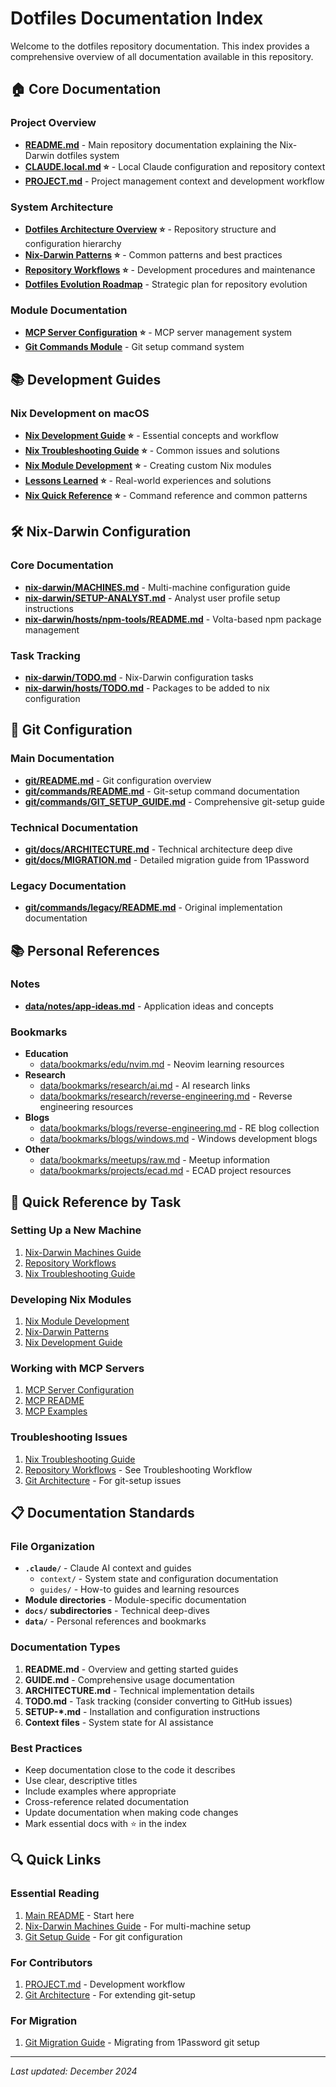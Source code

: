# Dotfiles Documentation Index

Welcome to the dotfiles repository documentation. This index provides a comprehensive overview of all documentation available in this repository.

## 🏠 Core Documentation

### Project Overview
- **[README.md](../README.md)** - Main repository documentation explaining the Nix-Darwin dotfiles system
- **[CLAUDE.local.md](CLAUDE.local.md) ⭐** - Local Claude configuration and repository context
- **[PROJECT.md](PROJECT.md)** - Project management context and development workflow

### System Architecture
- **[Dotfiles Architecture Overview](context/dotfiles-architecture.md) ⭐** - Repository structure and configuration hierarchy
- **[Nix-Darwin Patterns](context/nix-darwin-patterns.md) ⭐** - Common patterns and best practices
- **[Repository Workflows](context/repository-workflows.md) ⭐** - Development procedures and maintenance
- **[Dotfiles Evolution Roadmap](context/dotfiles-evolution-roadmap.md)** - Strategic plan for repository evolution

### Module Documentation
- **[MCP Server Configuration](context/mcp-servers.md) ⭐** - MCP server management system
- **[Git Commands Module](context/git-commands.md)** - Git setup command system

## 📚 Development Guides

### Nix Development on macOS
- **[Nix Development Guide](guides/nix-development-macos.md) ⭐** - Essential concepts and workflow
- **[Nix Troubleshooting Guide](guides/nix-troubleshooting.md) ⭐** - Common issues and solutions
- **[Nix Module Development](guides/nix-module-development.md) ⭐** - Creating custom Nix modules
- **[Lessons Learned](guides/lessons-learned-nix.md) ⭐** - Real-world experiences and solutions
- **[Nix Quick Reference](guides/nix-quick-reference.md) ⭐** - Command reference and common patterns

## 🛠️ Nix-Darwin Configuration

### Core Documentation
- **[nix-darwin/MACHINES.md](../nix-darwin/MACHINES.md)** - Multi-machine configuration guide
- **[nix-darwin/SETUP-ANALYST.md](../nix-darwin/SETUP-ANALYST.md)** - Analyst user profile setup instructions
- **[nix-darwin/hosts/npm-tools/README.md](../nix-darwin/hosts/npm-tools/README.md)** - Volta-based npm package management

### Task Tracking
- **[nix-darwin/TODO.md](../nix-darwin/TODO.md)** - Nix-Darwin configuration tasks
- **[nix-darwin/hosts/TODO.md](../nix-darwin/hosts/TODO.md)** - Packages to be added to nix configuration

## 🔧 Git Configuration

### Main Documentation
- **[git/README.md](../git/README.md)** - Git configuration overview
- **[git/commands/README.md](../git/commands/README.md)** - Git-setup command documentation
- **[git/commands/GIT_SETUP_GUIDE.md](../git/commands/GIT_SETUP_GUIDE.md)** - Comprehensive git-setup guide

### Technical Documentation
- **[git/docs/ARCHITECTURE.md](../git/docs/ARCHITECTURE.md)** - Technical architecture deep dive
- **[git/docs/MIGRATION.md](../git/docs/MIGRATION.md)** - Detailed migration guide from 1Password

### Legacy Documentation
- **[git/commands/legacy/README.md](../git/commands/legacy/README.md)** - Original implementation documentation

## 📚 Personal References

### Notes
- **[data/notes/app-ideas.md](../data/notes/app-ideas.md)** - Application ideas and concepts

### Bookmarks
- **Education**
  - [data/bookmarks/edu/nvim.md](../data/bookmarks/edu/nvim.md) - Neovim learning resources
- **Research**
  - [data/bookmarks/research/ai.md](../data/bookmarks/research/ai.md) - AI research links
  - [data/bookmarks/research/reverse-engineering.md](../data/bookmarks/research/reverse-engineering.md) - Reverse engineering resources
- **Blogs**
  - [data/bookmarks/blogs/reverse-engineering.md](../data/bookmarks/blogs/reverse-engineering.md) - RE blog collection
  - [data/bookmarks/blogs/windows.md](../data/bookmarks/blogs/windows.md) - Windows development blogs
- **Other**
  - [data/bookmarks/meetups/raw.md](../data/bookmarks/meetups/raw.md) - Meetup information
  - [data/bookmarks/projects/ecad.md](../data/bookmarks/projects/ecad.md) - ECAD project resources

## 🎯 Quick Reference by Task

### Setting Up a New Machine
1. [Nix-Darwin Machines Guide](../nix-darwin/MACHINES.md)
2. [Repository Workflows](context/repository-workflows.md)
3. [Nix Troubleshooting Guide](guides/nix-troubleshooting.md)

### Developing Nix Modules
1. [Nix Module Development](guides/nix-module-development.md)
2. [Nix-Darwin Patterns](context/nix-darwin-patterns.md)
3. [Nix Development Guide](guides/nix-development-macos.md)

### Working with MCP Servers
1. [MCP Server Configuration](context/mcp-servers.md)
2. [MCP README](../mcp/README.md)
3. [MCP Examples](../mcp/examples/)

### Troubleshooting Issues
1. [Nix Troubleshooting Guide](guides/nix-troubleshooting.md)
2. [Repository Workflows](context/repository-workflows.md) - See Troubleshooting Workflow
3. [Git Architecture](../git/docs/ARCHITECTURE.md) - For git-setup issues

## 📋 Documentation Standards

### File Organization
- **`.claude/`** - Claude AI context and guides
  - `context/` - System state and configuration documentation
  - `guides/` - How-to guides and learning resources
- **Module directories** - Module-specific documentation
- **`docs/` subdirectories** - Technical deep-dives
- **`data/`** - Personal references and bookmarks

### Documentation Types
1. **README.md** - Overview and getting started guides
2. **GUIDE.md** - Comprehensive usage documentation
3. **ARCHITECTURE.md** - Technical implementation details
4. **TODO.md** - Task tracking (consider converting to GitHub issues)
5. **SETUP-*.md** - Installation and configuration instructions
6. **Context files** - System state for AI assistance

### Best Practices
- Keep documentation close to the code it describes
- Use clear, descriptive titles
- Include examples where appropriate
- Cross-reference related documentation
- Update documentation when making code changes
- Mark essential docs with ⭐ in the index

## 🔍 Quick Links

### Essential Reading
1. [Main README](../README.md) - Start here
2. [Nix-Darwin Machines Guide](../nix-darwin/MACHINES.md) - For multi-machine setup
3. [Git Setup Guide](../git/commands/GIT_SETUP_GUIDE.md) - For git configuration

### For Contributors
1. [PROJECT.md](PROJECT.md) - Development workflow
2. [Git Architecture](../git/docs/ARCHITECTURE.md) - For extending git-setup

### For Migration
1. [Git Migration Guide](../git/docs/MIGRATION.md) - Migrating from 1Password git setup

---

*Last updated: December 2024*
